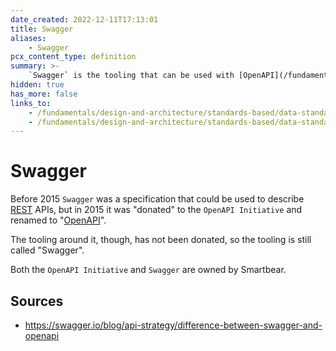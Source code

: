 ```yaml
---
date_created: 2022-12-11T17:13:01
title: Swagger
aliases:
    - Swagger
pcx_content_type: definition
summary: >-
    `Swagger` is the tooling that can be used with [OpenAPI](/fundamentals/design-and-architecture/standards-based/data-standards/#openapi) specificiations.
hidden: true
has_more: false
links_to:
    - /fundamentals/design-and-architecture/standards-based/data-standards/rest
    - /fundamentals/design-and-architecture/standards-based/data-standards/openapi
---
```


# Swagger

Before 2015 `Swagger` was a specification that could be used to describe [REST](/fundamentals/design-and-architecture/standards-based/data-standards/rest) APIs, but in 2015 it was "donated" to the `OpenAPI Initiative` and renamed to "[OpenAPI](/fundamentals/design-and-architecture/standards-based/data-standards/openapi)".

The tooling around it, though, has not been donated, so the tooling is still called "Swagger".

Both the `OpenAPI Initiative` and `Swagger` are owned by Smartbear.

## Sources

-   https://swagger.io/blog/api-strategy/difference-between-swagger-and-openapi
